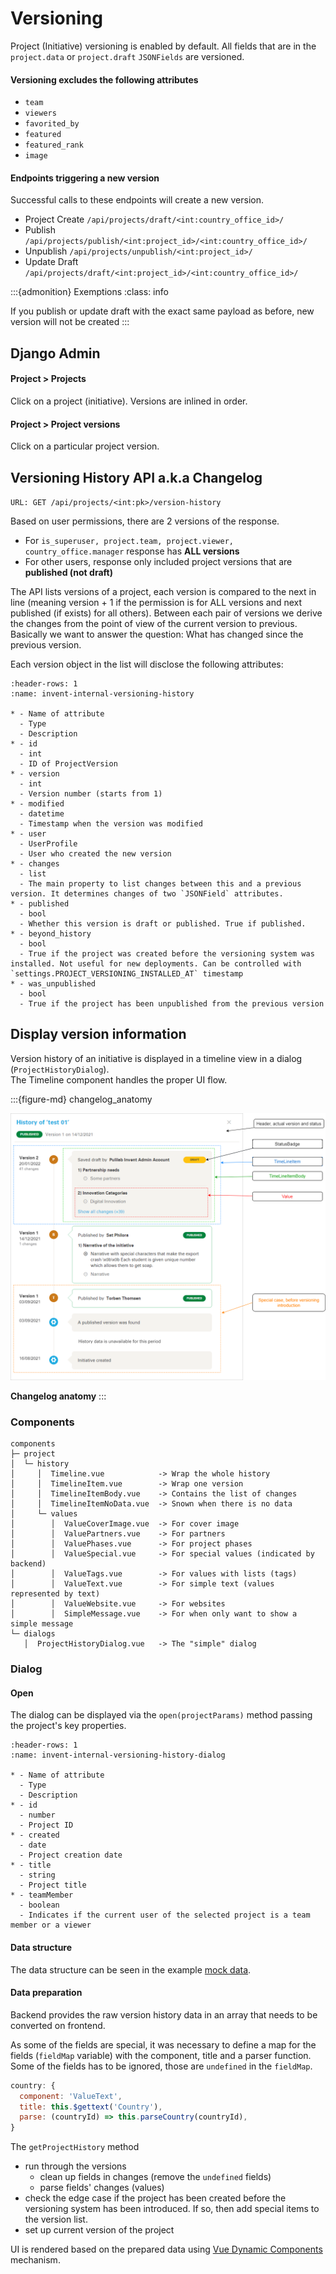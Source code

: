 # Versioning
Project (Initiative) versioning is enabled by default.
All fields that are in the `project.data` or `project.draft` `JSONFields` are versioned.

#### Versioning excludes the following attributes
- `team`
- `viewers`
- `favorited_by`
- `featured`
- `featured_rank`
- `image`

#### Endpoints triggering a new version
Successful calls to these endpoints will create a new version.
- Project Create `/api/projects/draft/<int:country_office_id>/`
- Publish `/api/projects/publish/<int:project_id>/<int:country_office_id>/`
- Unpublish `/api/projects/unpublish/<int:project_id>/`
- Update Draft `/api/projects/draft/<int:project_id>/<int:country_office_id>/`

:::{admonition} Exemptions
:class: info

If you publish or update draft with the exact same payload as before, new version will not be created
:::

## Django Admin

#### Project > Projects
Click on a project (initiative). Versions are inlined in order.

#### Project > Project versions
Click on a particular project version.

## Versioning History API a.k.a Changelog
`URL: GET /api/projects/<int:pk>/version-history`

Based on user permissions, there are 2 versions of the response.
- For `is_superuser, project.team, project.viewer, country_office.manager` response has **ALL versions**
- For other users, response only included project versions that are **published (not draft)**

The API lists versions of a project, each version is compared to the next in line (meaning version + 1 if
the permission is for ALL versions and next published (if exists) for all others).
Between each pair of versions we derive the changes from the point of view of the current version to previous. 
Basically we want to answer the question: What has changed since the previous version.

Each version object in the list will disclose the following attributes:
```{list-table} Versioning History Response attributes
:header-rows: 1
:name: invent-internal-versioning-history

* - Name of attribute
  - Type
  - Description
* - id
  - int
  - ID of ProjectVersion
* - version
  - int
  - Version number (starts from 1)
* - modified
  - datetime
  - Timestamp when the version was modified
* - user
  - UserProfile
  - User who created the new version
* - changes
  - list
  - The main property to list changes between this and a previous version. It determines changes of two `JSONField` attributes.
* - published
  - bool 
  - Whether this version is draft or published. True if published.
* - beyond_history
  - bool
  - True if the project was created before the versioning system was installed. Not useful for new deployments. Can be controlled with `settings.PROJECT_VERSIONING_INSTALLED_AT` timestamp
* - was_unpublished
  - bool
  - True if the project has been unpublished from the previous version
```

## Display version information

Version history of an initiative is displayed in a timeline view in a dialog (`ProjectHistoryDialog`).  
The Timeline component handles the proper UI flow.

:::{figure-md} changelog_anatomy

<img src="./_static/images/changelog_anatomy.png" alt="Changelog anatomy" class="bg-primary mb-1" width="600px">

**Changelog anatomy**
:::


### Components

```
components
├─ project
│  └─ history
│     │  Timeline.vue            -> Wrap the whole history
│     │  TimelineItem.vue        -> Wrap one version
│     │  TimelineItemBody.vue    -> Contains the list of changes
│     │  TimelineItemNoData.vue  -> Snown when there is no data
│     └─ values
│        │  ValueCoverImage.vue  -> For cover image
│        │  ValuePartners.vue    -> For partners
│        │  ValuePhases.vue      -> For project phases
│        │  ValueSpecial.vue     -> For special values (indicated by backend)
│        │  ValueTags.vue        -> For values with lists (tags)
│        │  ValueText.vue        -> For simple text (values represented by text)
│        │  ValueWebsite.vue     -> For websites
│        │  SimpleMessage.vue    -> For when only want to show a simple message
└─ dialogs
   │  ProjectHistoryDialog.vue   -> The "simple" dialog
```

### Dialog

#### Open

The dialog can be displayed via the `open(projectParams)` method passing the project's key properties.

```{list-table} Dialog options
:header-rows: 1
:name: invent-internal-versioning-history-dialog

* - Name of attribute
  - Type
  - Description
* - id
  - number
  - Project ID
* - created
  - date
  - Project creation date
* - title
  - string
  - Project title
* - teamMember
  - boolean
  - Indicates if the current user of the selected project is a team member or a viewer
```
#### Data structure

The data structure can be seen in the example [mock data](_static/version_history.mock.json).

#### Data preparation

Backend provides the raw version history data in an array that needs to be converted on frontend.  

As some of the fields are special, it was necessary to define a map for the fields (`fieldMap` variable) with the component, title and a parser function. Some of the fields has to be ignored, those are `undefined` in the `fieldMap`.

```js
country: {
  component: 'ValueText',
  title: this.$gettext('Country'),
  parse: (countryId) => this.parseCountry(countryId),
}
```

The `getProjectHistory` method 
- run through the versions
  - clean up fields in changes (remove the `undefined` fields)
  - parse fields' changes (values)
- check the edge case if the project has been created before the versioning system has been introduced. If so, then add special items to the version list.
- set up current version of the project

UI is rendered based on the prepared data using [Vue Dynamic Components](https://v2.vuejs.org/v2/guide/components.html?redirect=true#Dynamic-Components) mechanism.

